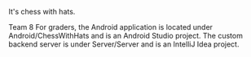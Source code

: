 It's chess with hats.

Team 8
For graders, the Android application is located under Android/ChessWithHats and is an Android Studio project. The custom backend server is under Server/Server and is an IntelliJ Idea project.
